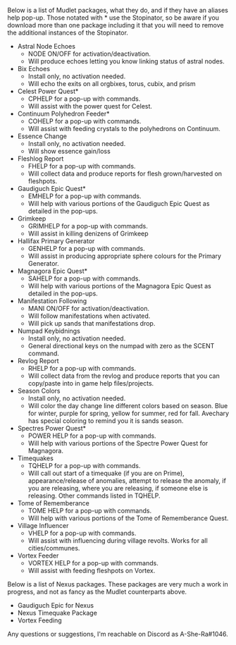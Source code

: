 Below is a list of Mudlet packages, what they do, and if they have an aliases help pop-up. Those notated with * use the Stopinator, so be aware if you download more than one package including it that you will need to remove the additional instances of the Stopinator.

 - Astral Node Echoes
   - NODE ON/OFF for activation/deactivation.
   - Will produce echoes letting you know linking status of astral nodes.
 - Bix Echoes
   - Install only, no activation needed.
   - Will echo the exits on all orgbixes, torus, cubix, and prism
 - Celest Power Quest*
   - CPHELP for a pop-up with commands.
   - Will assist with the power quest for Celest.
 - Continuum Polyhedron Feeder*
   - COHELP for a pop-up with commands.
   - Will assist with feeding crystals to the polyhedrons on Continuum.
 - Essence Change
    - Install only, no activation needed.
    - Will show essence gain/loss
 - Fleshlog Report
   - FHELP for a pop-up with commands.
   - Will collect data and produce reports for flesh grown/harvested on fleshpots.
 - Gaudiguch Epic Quest*
   - EMHELP for a pop-up with commands.
   - Will help with various portions of the Gaudiguch Epic Quest as detailed in the pop-ups.
 - Grimkeep
   - GRIMHELP for a pop-up with commands.
   - Will assist in killing denizens of Grimkeep
 - Hallifax Primary Generator
   - GENHELP for a pop-up with commands.
   - Will assist in producing appropriate sphere colours for the Primary Generator.
 - Magnagora Epic Quest*
   - SAHELP for a pop-up with commands.
   - Will help with various portions of the Magnagora Epic Quest as detailed in the pop-ups.
 - Manifestation Following
   - MANI ON/OFF for activation/deactivation.
   - Will follow manifestations when activated.
   - Will pick up sands that manifestations drop.
 - Numpad Keybidnings
   - Install only, no activation needed.
   - General directional keys on the numpad with zero as the SCENT command.
 - Revlog Report
   - RHELP for a pop-up with commands.
   - Will collect data from the revlog and produce reports that you can copy/paste into in game help files/projects.
 - Season Colors
   - Install only, no activation needed.
   - Will color the day change line different colors based on season. Blue for winter, purple for spring, yellow for summer, red for fall. Avechary has special coloring to remind you it is sands season.
 - Spectres Power Quest*
   - POWER HELP for a pop-up with commands.
   - Will help with various portions of the Spectre Power Quest for Magnagora.
 - Timequakes
   - TQHELP for a pop-up with commands.
   - Will call out start of a timequake (if you are on Prime), appearance/release of anomalies, attempt to release the anomaly, if you are releasing, where you are releasing, if someone else is releasing. Other commands listed in TQHELP.
 - Tome of Rememberance
   - TOME HELP for a pop-up with commands.
   - Will help with various portions of the Tome of Rememberance Quest.
 - Village Influencer
   - VHELP for a pop-up with commands.
   - Will assist with influencing during village revolts. Works for all cities/communes.
 - Vortex Feeder
   - VORTEX HELP for a pop-up with commands.
   - Will assist with feeding fleshpots on Vortex.

Below is a list of Nexus packages. These packages are very much a work in progress, and not as fancy as the Mudlet counterparts above.
 - Gaudiguch Epic for Nexus
 - Nexus Timequake Package
 - Vortex Feeding

Any questions or suggestions, I'm reachable on Discord as A-She-Ra#1046.
